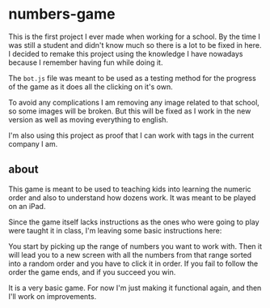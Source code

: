 # numbers-game
This is the first project I ever made when working for a school. By the time I was still a student and didn't know much so there is a lot to be fixed in here. I decided to remake this project using the knowledge I have nowadays because I remember having fun while doing it.

The `bot.js` file was meant to be used as a testing method for the progress of the game as it does all the clicking on it's own.

To avoid any complications I am removing any image related to that school, so some images will be broken. But this will be fixed as I work in the new version as well as moving everything to english.

I'm also using this project as proof that I can work with tags in the current company I am.

## about
This game is meant to be used to teaching kids into learning the numeric order and also to understand how dozens work. It was meant to be played on an iPad.

Since the game itself lacks instructions as the ones who were going to play were taught it in class, I'm leaving some basic instructions here:

You start by picking up the range of numbers you want to work with. Then it will lead you to a new screen with all the numbers from that range sorted into a random order and you have to click it in order. If you fail to follow the order the game ends, and if you succeed you win.

It is a very basic game. For now I'm just making it functional again, and then I'll work on improvements.